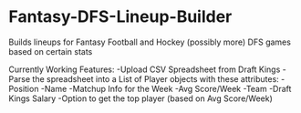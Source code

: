 # Fantasy-DFS-Lineup-Builder
Builds lineups for Fantasy Football and Hockey (possibly more) DFS games based on certain stats 

Currently Working Features:
  -Upload CSV Spreadsheet from Draft Kings
  -Parse the spreadsheet into a List of Player objects with these attributes:
    -Position
    -Name
    -Matchup Info for the Week
    -Avg Score/Week
    -Team
    -Draft Kings Salary
  -Option to get the top player (based on Avg Score/Week)
  
